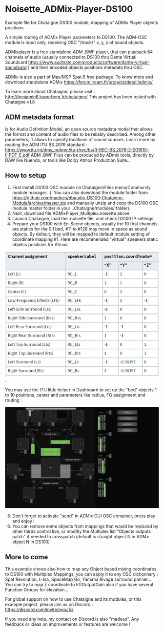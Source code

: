 # Noisette_ADMix-Player-DS100
Example file for Chataigne DS100 module, mapping of ADMix Player objects positions.

A simple routing of ADMix Player parameters to DS100.
The ADM-OSC module is input only, receiving OSC "/track/" x, y, z of sound objects.

ADMixplayer is a free standalone ADM .BWF player, that can playback 64 channels of audio (usually connected to DS100 thru Dante Virtual Soundcard https://www.audinate.com/products/software/dante-virtual-soundcard ) and their encoded objects positions metadata thru OSC.

ADMix is also a part of Max/MSP Spat.5 free package.
To know more and download standalone ADMix https://forum.ircam.fr/projects/detail/admix/

To learn more about Chataigne, please visit : http://benjamin6.kuperberg.fr/chataigne/
This project has been tested with Chataigne v1.8

## ADM metadata format
is for Audio Definition Model, an open source metadata model that allows the format and content of audio files to be reliably described. 
Among other parameters, it allows to specify locations of sound sources.
Learn more by reading the ADM ITU BS.2076 standard : https://www.itu.int/dms_pubrec/itu-r/rec/bs/R-REC-BS.2076-2-201910-I!!PDF-E.pdf
ADM .BWF Files can be produced by ADmix tools, directly by DAW like Nuendo, or tools like Dolby Atmos Production Suite...

## How to setup
1. First install DS100 OSC module (in Chataigne/Files menu/Community module manager...). You can also download the module folder from https://github.com/madees/dbaudio-DS100-Chataigne-Module/archive/master.zip and manually unzip and copy the DS100 OSC module master folder in your ..Chataigne/modules/ folder).
2. Next, download file ADMixPlayer_Multiplex.noisette above
3. Launch Chataigne, load the .noisette file, and check DS100 IP settings
4. Prepare your DS100 with En-Scene objects, usually the 10 first channels are statics for the 9.1 bed, #11 to #128 may move in space as sound objects. By default, they will be mapped to default module setting of coordinate mapping #1.
Here are recommended "virtual" speakers static objetcs positions for Atmos:

![](Static_speaker_positions.JPG).

You may use the ITU little helper in Dashboard to set up the "bed" objects 1 to 10 positions, center and parameters like radius, FG assignment and routing :

![](ITU_little_helper.JPG)

5. Don't forget to activate "send" in ADMix GUI OSC container, press play and enjoy !
6. You can remove some objects from mappings that would be replaced by other thirds control live, or modifiy the Multiplex list "Objects outputs patch" if needed to crosspatch (default is straight object N in ADM> object N in DS100)

## More to come
This example shows also how to map any Object based mixing coordinates to DS100 with Multiplex Mappings, you can apply it to any OSC dictionnary : Spat Revolution, L-Isa, SpaceMap Go, Yamaha Rivage surround panner...
You can try to map Z coordinate to FGOutputGain also if you have several Function Groups for elevation...

For global support on how to use Chataigne and its modules, or this example project, please join us on Discord : https://discord.com/invite/ngnJ5z 

If you need any help, my contact on Discord is also "madees". Any feedback or ideas on improvements or features are welcome !
